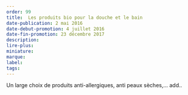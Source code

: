 ```yaml
---
order: 99
title:  Les produits bio pour la douche et le bain
date-publication: 2 mai 2016
date-debut-promotion: 4 juillet 2016
date-fin-promotion: 23 décembre 2017
description: 
lire-plus:
miniature: 
marque:
label: 
tags:
---
```

<!--fin-excerpt-->
<!-- *********************************** -->
<!-- **** début contenu détaillé **** -->

Un large choix de produits anti-allergiques, anti peaux sèches,...
add..

<!-- **** fin contenu détaillé **** -->
<!-- ********************************* -->